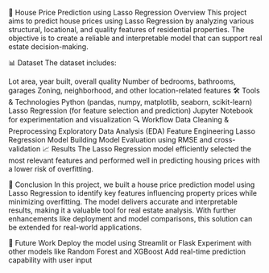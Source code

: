 🏡 House Price Prediction using Lasso Regression
Overview
This project aims to predict house prices using Lasso Regression by analyzing various structural, locational, and quality features of residential properties. The objective is to create a reliable and interpretable model that can support real estate decision-making.

📊 Dataset
The dataset includes:

Lot area, year built, overall quality
Number of bedrooms, bathrooms, garages
Zoning, neighborhood, and other location-related features
🛠️ Tools & Technologies
Python (pandas, numpy, matplotlib, seaborn, scikit-learn)
Lasso Regression (for feature selection and prediction)
Jupyter Notebook for experimentation and visualization
🔍 Workflow
Data Cleaning & Preprocessing
Exploratory Data Analysis (EDA)
Feature Engineering
Lasso Regression Model Building
Model Evaluation using RMSE and cross-validation
📈 Results
The Lasso Regression model efficiently selected the most relevant features and performed well in predicting housing prices with a lower risk of overfitting.

📝 Conclusion
In this project, we built a house price prediction model using Lasso Regression to identify key features influencing property prices while minimizing overfitting. The model delivers accurate and interpretable results, making it a valuable tool for real estate analysis. With further enhancements like deployment and model comparisons, this solution can be extended for real-world applications.

🚀 Future Work
Deploy the model using Streamlit or Flask
Experiment with other models like Random Forest and XGBoost
Add real-time prediction capability with user input

